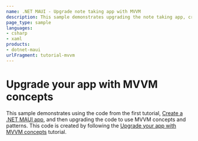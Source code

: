 ```yaml
---
name: .NET MAUI - Upgrade note taking app with MVVM
description: This sample demonstrates upgrading the note taking app, created by a tutorial, with MVVM concepts. This code is produced by following the 'Upgrade your app with MVVM concepts' tutorial.
page_type: sample
languages:
- csharp
- xaml
products:
- dotnet-maui
urlFragment: tutorial-mvvm
---
```


# Upgrade your app with MVVM concepts

This sample demonstrates using the code from the first tutorial, [Create a .NET MAUI app](https://learn.microsoft.com/en-us/dotnet/maui/tutorials/notes-app/), and then upgrading the code to use MVVM concepts and patterns. This code is created by following the [Upgrade your app with MVVM concepts](https://learn.microsoft.com/dotnet/maui/tutorials/notes-mvvm/) tutorial.
